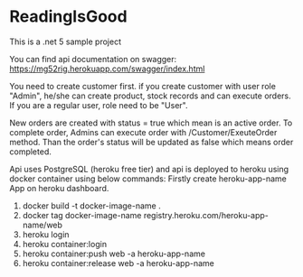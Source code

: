 # ReadingIsGood

This is a .net 5 sample project

You can find api documentation on swagger: https://mg52rig.herokuapp.com/swagger/index.html

You need to create customer first. if you create customer with user role "Admin", he/she can create product, stock records and can execute orders.
If you are a regular user, role need to be "User".

New orders are created with status = true which mean is an active order. To complete order, Admins can execute order with /Customer/ExeuteOrder method. Than the order's status will be updated as false which means order completed.

Api uses PostgreSQL (heroku free tier) and api is deployed to heroku using docker container using below commands:
Firstly create heroku-app-name App on heroku dashboard.
1. docker build -t docker-image-name .
2. docker tag docker-image-name registry.heroku.com/heroku-app-name/web
3. heroku login
4. heroku container:login
5. heroku container:push web -a heroku-app-name
6. heroku container:release web -a heroku-app-name
